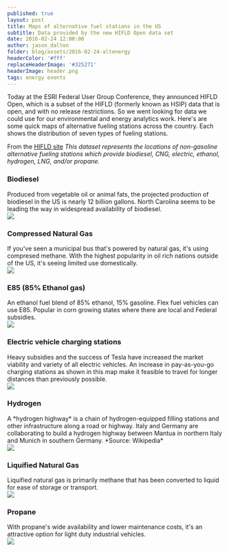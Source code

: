 ```yaml
---
published: true
layout: post
title: Maps of alternative fuel stations in the US
subtitle: Data provided by the new HIFLD Open data set
date: 2016-02-24 12:00:00
author: jason_dalton
folder: blog/assets/2016-02-24-altenergy
headerColor: '#fff'
replaceHeaderImage: '#325271'
headerImage: header.png
tags: energy events
---
```


Today at the ESRI Federal User Group Conference, they announced HIFLD Open, which is a subset of the HIFLD (formerly known as HSIP) data that is open, and with no release restrictions.  So we went looking for data we could use for our environmental and energy analytics work.  Here's are some quick maps of alternative fueling stations across the country. <!--more--> Each shows the distribution of seven types of fueling stations.  

From the [HIFLD site](https://hifld-dhs-gii.opendata.arcgis.com/)
*This dataset represents the locations of non-gasoline alternative fueling stations which provide biodiesel, CNG, electric, ethanol, hydrogen, LNG, and/or propane.*


### Biodiesel
<div class="flexItem col-md-3">
Produced from vegetable oil or animal fats, the projected production of biodiesel in the US is nearly 12 billion gallons. North Carolina seems to be leading the way in widespread availability of biodiesel.
</div>
<div class="flexItem col-md-9">
<img class="img-fluid sarcatImg" src="{{site.baseurl}}/{{page.folder}}/BD.png">
</div>


### Compressed Natural Gas
<div class="flexItem col-md-3">
If you've seen a municipal bus that's powered by natural gas, it's using compresed methane.  With the highest popularity in oil rich nations outside of the US, it's seeing limited use domestically.
</div>
<div class="flexItem col-md-9">
<img class="img-fluid sarcatImg" src="{{site.baseurl}}/{{page.folder}}/CNG.png">
</div>


### E85 (85% Ethanol gas)
<div class="flexItem col-md-3">
An ethanol fuel blend of 85% ethanol, 15% gasoline.  Flex fuel vehicles can use E85.  Popular in corn growing states where there are local and Federal subsidies.
</div>
<div class="flexItem col-md-9">
<img class="img-fluid sarcatImg" src="{{site.baseurl}}/{{page.folder}}/E85.png">
</div>



### Electric vehicle charging stations
<div class="flexItem col-md-3">
Heavy subsidies and the success of Tesla have increased the market viability and variety of all electric vehicles.  An increase in pay-as-you-go charging stations as shown in this map make it feasible to travel for longer distances than previously possible.
</div>
<div class="flexItem col-md-9">
<img class="img-fluid sarcatImg" src="{{site.baseurl}}/{{page.folder}}/ELEC.png">
</div>


### Hydrogen
<div class="flexItem col-md-3">
A *hydrogen highway* is a chain of hydrogen-equipped filling stations and other infrastructure along a road or highway. Italy and Germany are collaborating to build a hydrogen highway between Mantua in northern Italy and Munich in southern Germany. *Source: Wikipedia*
</div>
<div class="flexItem col-md-9">
<img class="img-fluid sarcatImg" src="{{site.baseurl}}/{{page.folder}}/HY.png">
</div>


### Liquified Natural Gas
<div class="flexItem col-md-3">
Liquified natural gas is primarily methane that has been converted to liquid for ease of storage or transport.
</div>
<div class="flexItem col-md-9">
<img class="img-fluid sarcatImg" src="{{site.baseurl}}/{{page.folder}}/LNG.png">
</div>


### Propane
<div class="flexItem col-md-3">
With propane's wide availability and lower maintenance costs, it's an attractive option for light duty industrial vehicles.
</div>
<div class="flexItem col-md-9">
<img class="img-fluid sarcatImg" src="{{site.baseurl}}/{{page.folder}}/LPG.png">
</div>
